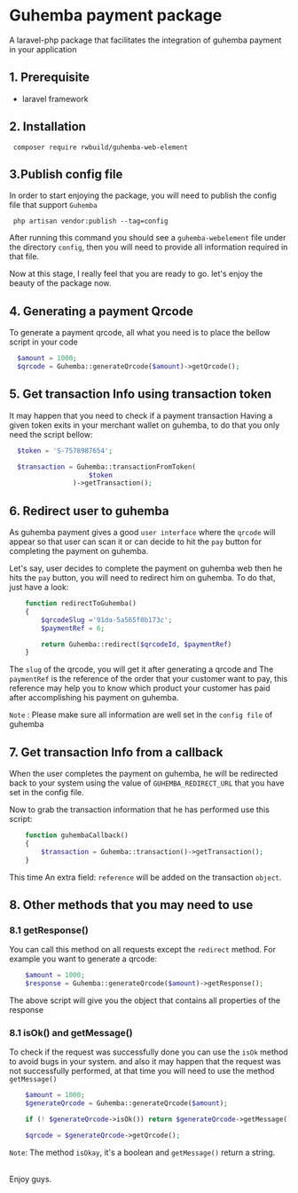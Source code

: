 # Guhemba payment package
A laravel-php package that facilitates the integration of guhemba payment in your application 

## 1. Prerequisite
- laravel framework

## 2. Installation
```
 composer require rwbuild/guhemba-web-element
```

## 3.Publish config file

In order to start enjoying the package, you will need to publish the config file that support `Guhemba` 

```
 php artisan vendor:publish --tag=config 
```

After running this command you should see a `guhemba-webelement` file  under the directory `config`, then you will need to provide all information required in that file.

Now at this stage, I really feel that you are ready to go. let's enjoy the beauty of the package now.

## 4. Generating a payment Qrcode

To generate a payment qrcode, all what you need is to place the bellow script in your code

```php
  $amount = 1000;
  $qrcode = Guhemba::generateQrcode($amount)->getQrcode();
```

## 5. Get transaction Info using transaction token

It may happen that you need to check if a payment transaction Having a given token exits in your merchant wallet on guhemba, to do that you only need the script bellow:

```php
  $token = 'S-7578987654';

  $transaction = Guhemba::transactionFromToken(
                    $token
                )->getTransaction();

```

## 6. Redirect user to guhemba

As guhemba payment gives a good `user interface` where the `qrcode` will appear so that user can scan it or can decide to hit the `pay` button for completing the payment on guhemba.

Let's say, user decides to complete the payment on guhemba web then he hits the `pay` button, you will need to redirect him on guhemba. To do that, just have a look:

```php
    function redirectToGuhemba()
    {
        $qrcodeSlug ='91da-5a565f0b173c';
        $paymentRef = 6;

        return Guhemba::redirect($qrcodeId, $paymentRef)
    }
```

The `slug` of the qrcode, you will get it after generating a qrcode and The `paymentRef` is the reference of the order that your customer want to pay, this reference may help you to know which product your customer has paid after accomplishing his payment on guhemba.

`Note` : Please make sure all information are well set in the `config file` of guhemba

## 7. Get transaction Info from a callback

When the user completes the payment on guhemba, he will be redirected back to your system using the value of `GUHEMBA_REDIRECT_URL` that you have set in the config file.

Now to grab the transaction information that he has performed use this script:

```php
    function guhembaCallback()
    {
        $transaction = Guhemba::transaction()->getTransaction();
    }
```

This time An extra field: `reference` will be added on the transaction `object`.

## 8. Other methods that you may need to use

### 8.1 getResponse()

You can call this method on all requests except the `redirect` method. For example you want to generate a qrcode:

```php
    $amount = 1000;
    $response = Guhemba::generateQrcode($amount)->getResponse();
```

The above script will give you the object that contains all properties of the response 

### 8.1 isOk() and getMessage()

To check if the request was successfully done you can use the `isOk` method to avoid bugs in your system. and also it may happen that the request was not successfully performed, at that time you will need to use the method `getMessage()` 

```php
    $amount = 1000;
    $generateQrcode = Guhemba::generateQrcode($amount);

    if (! $generateQrcode->isOk()) return $generateQrcode->getMessage();

    $qrcode = $generateQrcode->getQrcode();
```

`Note`: The method `isOkay`, it's a boolean and `getMessage()` return a string.


<br/>
Enjoy guys.